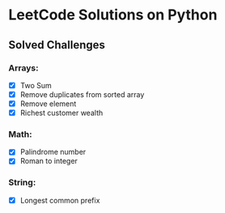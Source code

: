 # LeetCode Solutions on Python


## Solved Challenges
### Arrays:

- [x] Two Sum
- [x] Remove duplicates from sorted array
- [x] Remove element
- [x] Richest customer wealth

### Math:
- [x] Palindrome number
- [x] Roman to integer

### String:
 - [x] Longest common prefix